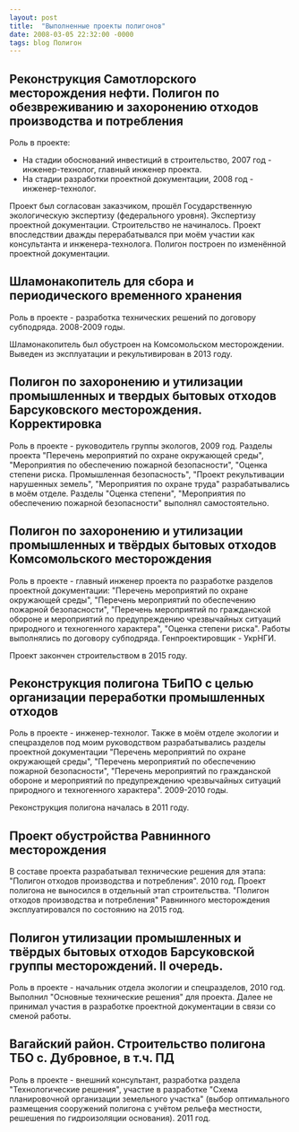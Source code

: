 ```yaml
---
layout: post
title:  "Выполненные проекты полигонов"
date: 2008-03-05 22:32:00 -0000
tags: blog Полигон
---
```


## Реконструкция Самотлорского месторождения нефти. Полигон по обезвреживанию и захоронению отходов производства и потребления

Роль в проекте:

- На стадии обоснований инвестиций в строительство, 2007 год - инженер-технолог, главный инженер проекта.
- На стадии разработки проектной документации, 2008 год - инженер-технолог.

Проект был согласован заказчиком, прошёл Государственную экологическую экспертизу (федерального уровня). Экспертизу проектной документации. Строительство не начиналось. Проект впоследствии дважды перерабатывался при моём участии как консультанта и инженера-технолога. Полигон построен по изменённой проектной документации.

## Шламонакопитель для сбора и периодического временного хранения

Роль в проекте - разработка технических решений по договору субподряда. 2008-2009 годы.

Шламонакопитель был обустроен на Комсомольском месторождении. Выведен из эксплуатации и рекультивирован в 2013 году.

## Полигон по захоронению и утилизации промышленных и твердых бытовых отходов Барсуковского месторождения. Корректировка

Роль в проекте - руководитель группы экологов, 2009 год. Разделы проекта "Перечень мероприятий по охране окружающей среды", "Мероприятия по обеспечению пожарной безопасности", "Оценка степени риска. Промышленная безопасность", "Проект рекультивации нарушенных земель", "Мероприятия по охране труда" разрабатывались в моём отделе. Разделы "Оценка степени", "Мероприятия по обеспечению пожарной безопасности" выполнял самостоятельно.

## Полигон по захоронению и утилизации промышленных и твёрдых бытовых отходов Комсомольского месторождения

Роль в проекте - главный инженер проекта по разработке разделов проектной документации: "Перечень мероприятий по охране окружающей среды", "Перечень мероприятий по обеспечению пожарной безопасности", "Перечень мероприятий по гражданской обороне и мероприятий по предупреждению чрезвычайных ситуаций природного и техногенного характера", "Оценка степени риска". Работы выполнялись по договору субподряда. Генпроектировщик - УкрНГИ.

Проект закончен строительством в 2015 году.

## Реконструкция полигона ТБиПО с целью организации переработки промышленных отходов

Роль в проекте - инженер-технолог. Также в моём отделе экологии и спецразделов под моим руководством разрабатывались разделы проектной документации "Перечень мероприятий по охране окружающей среды", "Перечень мероприятий по обеспечению пожарной безопасности", "Перечень мероприятий по гражданской обороне и мероприятий по предупреждению чрезвычайных ситуаций природного и техногенного характера". 2009-2010 годы. 

Реконструкция полигона началась в 2011 году.

## Проект обустройства Равнинного месторождения

В составе проекта разрабатывал технические решения для этапа: "Полигон отходов производства и потребления". 2010 год. Проект полигона не выносился в отдельный этап строительства. "Полигон отходов производства и потребления" Равнинного месторождения эксплуатировался по состоянию на 2015 год.

## Полигон утилизации промышленных и твёрдых бытовых отходов Барсуковской группы месторождений. II очередь.  

Роль в проекте - начальник отдела экологии и спецразделов, 2010 год. Выполнил "Основные технические решения" для проекта. Далее не принимал участия в разработке проектной документации в связи со сменой работы.

## Вагайский район. Строительство полигона ТБО с. Дубровное, в т.ч. ПД

Роль в проекте - внешний консультант, разработка раздела "Технологические решения", участие в разработке "Схема планировочной организации земельного участка" (выбор оптимального размещения сооружений полигона с учётом рельефа местности, решешения по гидроизоляции основания). 2011 год.



